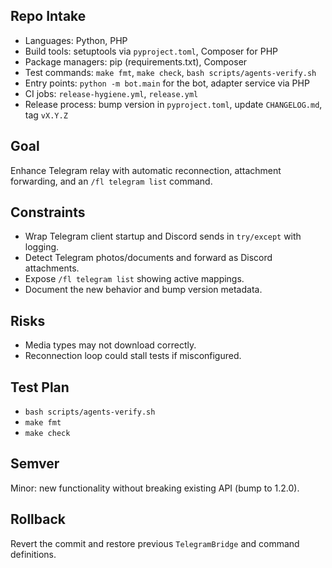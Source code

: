 ## Repo Intake
- Languages: Python, PHP
- Build tools: setuptools via `pyproject.toml`, Composer for PHP
- Package managers: pip (requirements.txt), Composer
- Test commands: `make fmt`, `make check`, `bash scripts/agents-verify.sh`
- Entry points: `python -m bot.main` for the bot, adapter service via PHP
- CI jobs: `release-hygiene.yml`, `release.yml`
- Release process: bump version in `pyproject.toml`, update `CHANGELOG.md`, tag `vX.Y.Z`

## Goal
Enhance Telegram relay with automatic reconnection, attachment forwarding, and an `/fl telegram list` command.

## Constraints
- Wrap Telegram client startup and Discord sends in `try/except` with logging.
- Detect Telegram photos/documents and forward as Discord attachments.
- Expose `/fl telegram list` showing active mappings.
- Document the new behavior and bump version metadata.

## Risks
- Media types may not download correctly.
- Reconnection loop could stall tests if misconfigured.

## Test Plan
- `bash scripts/agents-verify.sh`
- `make fmt`
- `make check`

## Semver
Minor: new functionality without breaking existing API (bump to 1.2.0).

## Rollback
Revert the commit and restore previous `TelegramBridge` and command definitions.
